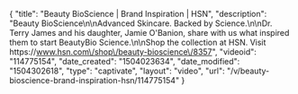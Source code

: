{
    "title": "Beauty BioScience | Brand Inspiration | HSN",
    "description": "Beauty BioScience\n\nAdvanced Skincare. Backed by Science.\n\nDr. Terry James and his daughter, Jamie O'Banion, share with us what inspired them to start BeautyBio Science.\n\nShop the collection at HSN. Visit https:\/\/www.hsn.com\/shop\/beauty-bioscience\/8357",
    "videoid": "114775154",
    "date_created": "1504023634",
    "date_modified": "1504302618",
    "type": "captivate",
    "layout": "video",
    "url": "\/v\/beauty-bioscience-brand-inspiration-hsn\/114775154"
}